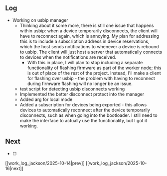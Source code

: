 ## Log
- Working on usbip manager 
	- Thinking about it some more, there is still one issue that happens within usbip: when a device temporarily disconnects, the client will have to reconnect again, which is annoying. My plan for addressing this is to include a subscription address in device reservations, which the host sends notifications to whenever a device is rebound to usbip. The client will just host a server that automatically connects to devices when the notifications are received. 
		- With this in place, I will plan to stop including a separate functionality of flashing firmware as part of the worker node; this is out of place of the rest of the project. Instead, I'll make a client for flashing over usbip - the problem with having to reconnect during firmware flashing will no longer be an issue. 
	- test script for detecting usbip disconnects working
	- Implemented the better disconnect protect into the manager
	- Added arg for local mode
	- Added a subscription for devices being exported - this allows devices to automatically reconnect after the device temporarily disconnects, such as when going into the bootloader. I still need to make the interface to actually use the functionality, but I got it working.

## Next
- [ ]

[[work_log_jackson/2025-10-14|prev]] [[work_log_jackson/2025-10-16|next]]
